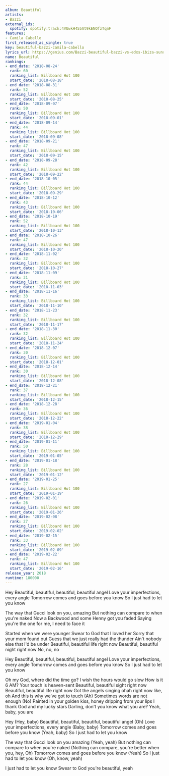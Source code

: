 ```yaml
---
album: Beautiful
artists:
- Bazzi
external_ids:
  spotify: spotify:track:4VUwkH455At9kENOfzTqmF
features:
- Camila Cabello
first_released_as_single: true
key: beautiful-bazzi-camila-cabello
lyrics_url: https://genius.com/Bazzi-beautiful-bazzi-vs-edxs-ibiza-sunrise-remix-lyrics
name: Beautiful
rankings:
- end_date: '2018-08-24'
  rank: 60
  ranking_list: Billboard Hot 100
  start_date: '2018-08-18'
- end_date: '2018-08-31'
  rank: 52
  ranking_list: Billboard Hot 100
  start_date: '2018-08-25'
- end_date: '2018-09-07'
  rank: 50
  ranking_list: Billboard Hot 100
  start_date: '2018-09-01'
- end_date: '2018-09-14'
  rank: 44
  ranking_list: Billboard Hot 100
  start_date: '2018-09-08'
- end_date: '2018-09-21'
  rank: 47
  ranking_list: Billboard Hot 100
  start_date: '2018-09-15'
- end_date: '2018-09-28'
  rank: 42
  ranking_list: Billboard Hot 100
  start_date: '2018-09-22'
- end_date: '2018-10-05'
  rank: 44
  ranking_list: Billboard Hot 100
  start_date: '2018-09-29'
- end_date: '2018-10-12'
  rank: 43
  ranking_list: Billboard Hot 100
  start_date: '2018-10-06'
- end_date: '2018-10-19'
  rank: 52
  ranking_list: Billboard Hot 100
  start_date: '2018-10-13'
- end_date: '2018-10-26'
  rank: 47
  ranking_list: Billboard Hot 100
  start_date: '2018-10-20'
- end_date: '2018-11-02'
  rank: 32
  ranking_list: Billboard Hot 100
  start_date: '2018-10-27'
- end_date: '2018-11-09'
  rank: 31
  ranking_list: Billboard Hot 100
  start_date: '2018-11-03'
- end_date: '2018-11-16'
  rank: 33
  ranking_list: Billboard Hot 100
  start_date: '2018-11-10'
- end_date: '2018-11-23'
  rank: 32
  ranking_list: Billboard Hot 100
  start_date: '2018-11-17'
- end_date: '2018-11-30'
  rank: 32
  ranking_list: Billboard Hot 100
  start_date: '2018-11-24'
- end_date: '2018-12-07'
  rank: 30
  ranking_list: Billboard Hot 100
  start_date: '2018-12-01'
- end_date: '2018-12-14'
  rank: 30
  ranking_list: Billboard Hot 100
  start_date: '2018-12-08'
- end_date: '2018-12-21'
  rank: 37
  ranking_list: Billboard Hot 100
  start_date: '2018-12-15'
- end_date: '2018-12-28'
  rank: 36
  ranking_list: Billboard Hot 100
  start_date: '2018-12-22'
- end_date: '2019-01-04'
  rank: 38
  ranking_list: Billboard Hot 100
  start_date: '2018-12-29'
- end_date: '2019-01-11'
  rank: 50
  ranking_list: Billboard Hot 100
  start_date: '2019-01-05'
- end_date: '2019-01-18'
  rank: 28
  ranking_list: Billboard Hot 100
  start_date: '2019-01-12'
- end_date: '2019-01-25'
  rank: 27
  ranking_list: Billboard Hot 100
  start_date: '2019-01-19'
- end_date: '2019-02-01'
  rank: 26
  ranking_list: Billboard Hot 100
  start_date: '2019-01-26'
- end_date: '2019-02-08'
  rank: 27
  ranking_list: Billboard Hot 100
  start_date: '2019-02-02'
- end_date: '2019-02-15'
  rank: 33
  ranking_list: Billboard Hot 100
  start_date: '2019-02-09'
- end_date: '2019-02-22'
  rank: 47
  ranking_list: Billboard Hot 100
  start_date: '2019-02-16'
release_year: 2018
runtime: 180000
---
```

Hey
Beautiful, beautiful, beautiful, beautiful angel
Love your imperfections, every angle
Tomorrow comes and goes before you know
So I just had to let you know


The way that Gucci look on you, amazing
But nothing can compare to when you're naked
Now a Backwood and some Henny got you faded
Saying you're the one for me, I need to face it


Started when we were younger
Swear to God that I loved her
Sorry that your mom found out
Guess that we just really had the thunder
Ain't nobody else that I'd be under
Beautiful, beautiful life right now
Beautiful, beautiful night right now
No, no, no


Hey
Beautiful, beautiful, beautiful, beautiful angel
Love your imperfections, every angle
Tomorrow comes and goes before you know
So I just had to let you know




Oh my God, where did the time go?
I wish the hours would go slow
How is it 6 AM?
Your touch is heaven-sent
Beautiful, beautiful sight right now
Beautiful, beautiful life right now
Got the angels singing ohah right now like, oh
And this is why we’ve got to touch (Ah)
Sometimes words are not enough (No)
Painted in your golden kiss, honey dripping from your lips
I thank God and my lucky stars
Darling, don't you know what you are?
Yeah, baby, you are


Hey (Hey, baby)
Beautiful, beautiful, beautiful, beautiful angel (Oh)
Love your imperfections, every angle (Baby, baby)
Tomorrow comes and goes before you know (Yeah, baby)
So I just had to let you know


The way that Gucci look on you amazing (Yeah, yeah)
But nothing can compare to when you're naked
(Nothing can compare, you're better when you, hey, Oh)
Tomorrow comes and goes before you know (Yeah)
So I just had to let you know (Oh, know, yeah)

I just had to let you know
Swear to God you're beautiful, yeah
